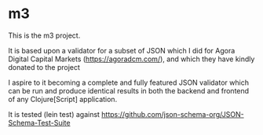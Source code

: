 # m3

This is the m3 project.

It is based upon a validator for a subset of JSON which I did for Agora Digital Capital Markets (https://agoradcm.com/), and which they have kindly donated to the project

I aspire to it becoming a complete and fully featured JSON validator which can be run and produce identical results in both the backend and frontend of any Clojure[Script] application.

It is tested (lein test) against https://github.com/json-schema-org/JSON-Schema-Test-Suite

